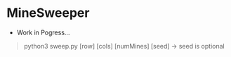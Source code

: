 # MineSweeper
- Work in Pogress...

> python3 sweep.py [row] [cols] [numMines] [seed] -> seed is optional


